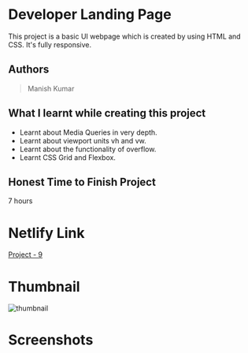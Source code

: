 
# Developer Landing Page

This project is a basic UI webpage which is created by using HTML and CSS. It's fully responsive.





## Authors

 >Manish Kumar


## What I learnt while creating this project

- Learnt about Media Queries in very depth.
- Learnt about viewport units vh and vw.
- Learnt about the functionality of overflow. 
- Learnt CSS Grid and Flexbox.



## Honest Time to Finish Project

7 hours



# Netlify Link

[Project - 9](https://project-9-mk.netlify.app/)



# Thumbnail

![thumbnail](https://user-images.githubusercontent.com/102028645/184411516-3859e6cf-be34-43e2-978a-acba58d075fe.png)


# Screenshots
